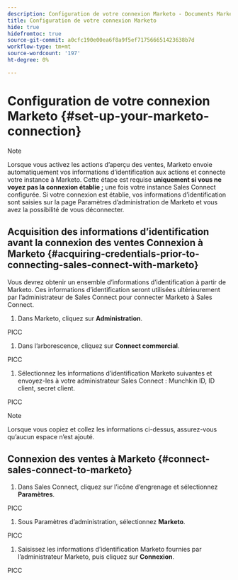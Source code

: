 ```yaml
---
description: Configuration de votre connexion Marketo - Documents Marketo - Documentation du produit
title: Configuration de votre connexion Marketo
hide: true
hidefromtoc: true
source-git-commit: a0cfc190e00ea6f8a9f5ef717566651423638b7d
workflow-type: tm+mt
source-wordcount: '197'
ht-degree: 0%

---
```


# Configuration de votre connexion Marketo {#set-up-your-marketo-connection}

>[!NOTE]
>
>Lorsque vous activez les actions d’aperçu des ventes, Marketo envoie automatiquement vos informations d’identification aux actions et connecte votre instance à Marketo. Cette étape est requise **uniquement si vous ne voyez pas la connexion établie ;** une fois votre instance Sales Connect configurée. Si votre connexion est établie, vos informations d’identification sont saisies sur la page Paramètres d’administration de Marketo et vous avez la possibilité de vous déconnecter.

## Acquisition des informations d’identification avant la connexion des ventes Connexion à Marketo {#acquiring-credentials-prior-to-connecting-sales-connect-with-marketo}

Vous devrez obtenir un ensemble d’informations d’identification à partir de Marketo. Ces informations d’identification seront utilisées ultérieurement par l’administrateur de Sales Connect pour connecter Marketo à Sales Connect.

1. Dans Marketo, cliquez sur **Administration**.

PICC

1. Dans l’arborescence, cliquez sur **Connect commercial**.

PICC

1. Sélectionnez les informations d’identification Marketo suivantes et envoyez-les à votre administrateur Sales Connect : Munchkin ID, ID client, secret client.

PICC

>[!NOTE]
>
>Lorsque vous copiez et collez les informations ci-dessus, assurez-vous qu’aucun espace n’est ajouté.

## Connexion des ventes à Marketo {#connect-sales-connect-to-marketo}

1. Dans Sales Connect, cliquez sur l’icône d’engrenage et sélectionnez **Paramètres**.

PICC

1. Sous Paramètres d’administration, sélectionnez **Marketo**.

PICC

1. Saisissez les informations d’identification Marketo fournies par l’administrateur Marketo, puis cliquez sur **Connexion**.

PICC
